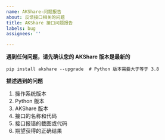 ```yaml
---
name: AKShare-问题报告
about: 反馈接口相关的问题
title: AKShare 接口问题报告
labels: bug
assignees: ''

---
```


**遇到任何问题，请先确认您的 AKShare 版本是最新的**
```
pip install akshare --upgrade  # Python 版本需要大于等于 3.8
```

**描述遇到的问题**
1. 操作系统版本
2. Python 版本
3. AKShare 版本
4. 接口的名称和代码
5. 接口报错的截图或代码
6. 期望获得的正确结果
